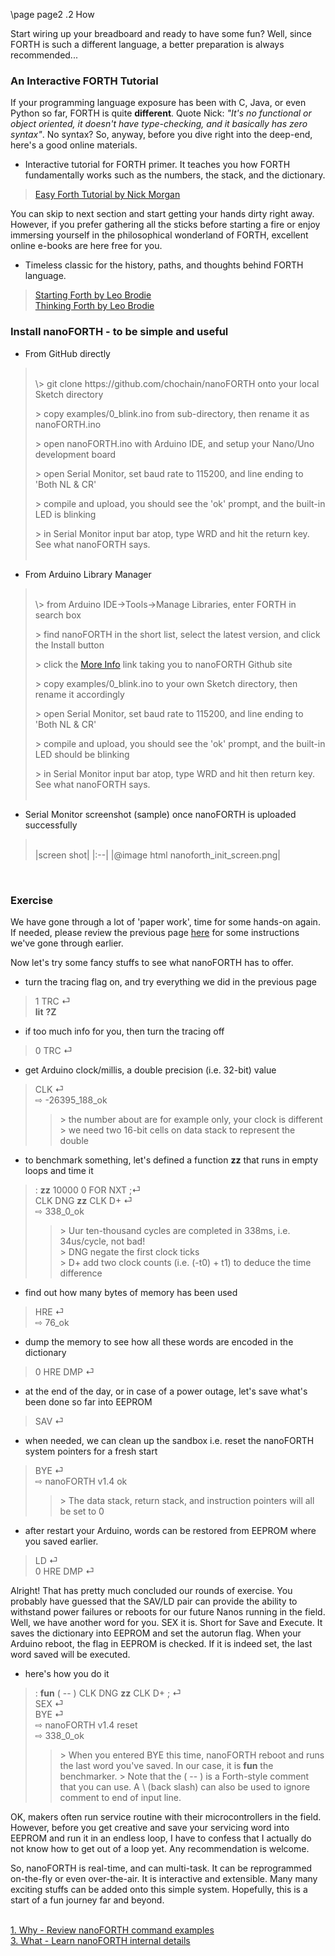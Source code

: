 \page page2 .2 How

Start wiring up your breadboard and ready to have some fun? Well, since FORTH is such a different language, a better preparation is always recommended...

### An Interactive FORTH Tutorial
If your programming language exposure has been with C, Java, or even Python so far, FORTH is quite **different**. Quote Nick: <em>"It's no functional or object oriented, it doesn't have type-checking, and it basically has zero syntax"</em>. No syntax? So, anyway, before you dive right into the deep-end, here's a good online materials.
* Interactive tutorial for FORTH primer. It teaches you how FORTH fundamentally works such as the numbers, the stack, and the dictionary.
> <a href="https://skilldrick.github.io/easyforth/#introduction" target="_blank">Easy Forth Tutorial by Nick Morgan</a>

You can skip to next section and start getting your hands dirty right away. However, if you prefer gathering all the sticks before starting a fire or enjoy immersing yourself in the philosophical wonderland of FORTH, excellent online e-books are here free for you.
* Timeless classic for the history, paths, and thoughts behind FORTH language.
> <a href="http://home.iae.nl/users/mhx/sf.html" target="_blank">Starting Forth by Leo Brodie</a><br/>
> <a href="http://thinking-forth.sourceforge.net" target="_blank">Thinking Forth by Leo Brodie</a>

### Install nanoFORTH - to be simple and useful

* From GitHub directly
> <br/>
> \> git clone https://github.com/chochain/nanoFORTH onto your local Sketch directory
>
> \> copy examples/0_blink.ino from sub-directory, then rename it as nanoFORTH.ino<br/>
>
> \> open nanoFORTH.ino with Arduino IDE, and setup your Nano/Uno development board
>
> \> open Serial Monitor, set baud rate to 115200, and line ending to 'Both NL & CR'
>
> \> compile and upload, you should see the 'ok' prompt, and the built-in LED is blinking
>
> \> in Serial Monitor input bar atop, type WRD and hit the return key. See what nanoFORTH says.<br/><br/>

* From Arduino Library Manager
> <br/>
> \> from Arduino IDE->Tools->Manage Libraries, enter FORTH in search box
>
> \> find nanoFORTH in the short list, select the latest version, and click the Install button
>
> \> click the <a href="http://github.com/chochain/nanoFORTH" target="_blank">More Info</a> link taking you to nanoFORTH Github site
>
> \> copy examples/0_blink.ino to your own Sketch directory, then rename it accordingly
>
> \> open Serial Monitor, set baud rate to 115200, and line ending to 'Both NL & CR'
>
> \> compile and upload, you should see the 'ok' prompt, and the built-in LED should be blinking
>
> \> in Serial Monitor input bar atop, type WRD and hit then return key. See what nanoFORTH says.<br/><br/>

* Serial Monitor screenshot (sample) once nanoFORTH is uploaded successfully 
> <br/>
> |screen shot|
> |:--|
> |@image html nanoforth_init_screen.png|
<br/>

### Exercise

We have gone through a lot of 'paper work', time for some hands-on again. If needed, please review the previous page <a href="page1.html" target="_blank">here</a> for some instructions we've gone through earlier.

Now let's try some fancy stuffs to see what nanoFORTH has to offer.
* turn the tracing flag on, and try everything we did in the previous page
> 1 TRC ⏎<br/>
> **lit** **?Z**

* if too much info for you, then turn the tracing off
> 0 TRC ⏎<br/>

* get Arduino clock/millis, a double precision (i.e. 32-bit) value
> CLK ⏎<br/>
> ⇨ -26395_188_ok
>> \> the number about are for example only, your clock is different<br/>
>> \> we need two 16-bit cells on data stack to represent the double

* to benchmark something, let's defined a function **zz** that runs in empty loops and time it
> : **zz** 10000 0 FOR NXT ;⏎<br/>
> CLK DNG **zz** CLK D+ ⏎<br/>
> ⇨ 338_0_ok
>> \> Uur ten-thousand cycles are completed in 338ms, i.e. 34us/cycle, not bad!<br/>
>> \> DNG negate the first clock ticks<br/>
>> \> D+ add two clock counts (i.e. (-t0) + t1) to deduce the time difference

* find out how many bytes of memory has been used
> HRE ⏎<br/>
> ⇨ 76_ok

* dump the memory to see how all these words are encoded in the dictionary
> 0 HRE DMP ⏎

* at the end of the day, or in case of a power outage, let's save what's been done so far into EEPROM
> SAV ⏎

* when needed, we can clean up the sandbox i.e. reset the nanoFORTH system pointers for a fresh start
> BYE ⏎<br/>
> ⇨ nanoFORTH v1.4 ok
>> \> The data stack, return stack, and instruction pointers will all be set to 0

* after restart your Arduino, words can be restored from EEPROM where you saved earlier.
> LD ⏎<br/>
> 0 HRE DMP ⏎

Alright! That has pretty much concluded our rounds of exercise. You probably have guessed that the SAV/LD pair can provide the ability to withstand power failures or reboots for our future Nanos running in the field. Well, we have another word for you. SEX it is. Short for Save and Execute. It saves the dictionary into EEPROM and set the autorun flag. When your Arduino reboot, the flag in EEPROM is checked. If it is indeed set, the last word saved will be executed.
* here's how you do it
> : **fun** ( -- ) CLK DNG **zz** CLK D+ ; ⏎<br/>
> SEX ⏎<br/>
> BYE ⏎<br/>
> ⇨ nanoFORTH v1.4 reset<br/>
> ⇨ 338_0_ok<br/>
>> \> When you entered BYE this time, nanoFORTH reboot and runs the last word you've saved. In our case, it is **fun** the benchmarker.
>> \> Note that the ( -- ) is a Forth-style comment that you can use. A \\ (back slash) can also be used to ignore comment to end of input line.

OK, makers often run service routine with their microcontrollers in the field. However, before you get creative and save your servicing word into EEPROM and run it in an endless loop, I have to confess that I actually do not know how to get out of a loop yet. Any recommendation is welcome.

So, nanoFORTH is real-time, and can multi-task. It can be reprogrammed on-the-fly or even over-the-air. It is interactive and extensible. Many many exciting stuffs can be added onto this simple system. Hopefully, this is a start of a fun journey far and beyond.

<br/>
<a href="page1.html">1. Why - Review nanoFORTH command examples</a><br/>
<a href="page3.html">3. What - Learn nanoFORTH internal details</a>



